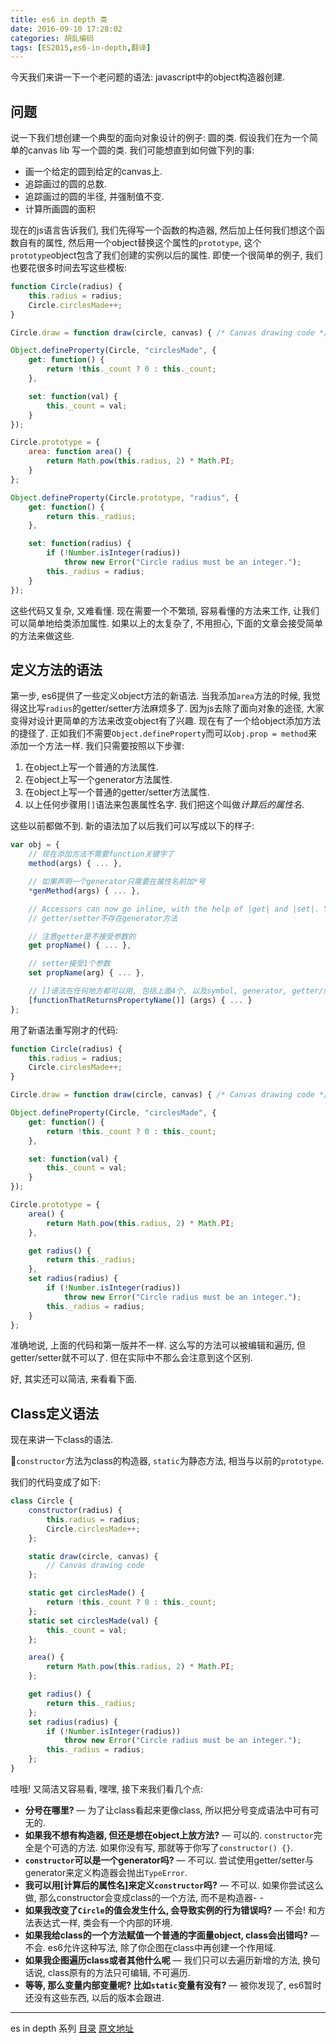 ```yaml
---
title: es6 in depth 类
date: 2016-09-10 17:28:02
categories: 胡乱编码
tags: [ES2015,es6-in-depth,翻译]
---
```

今天我们来讲一下一个老问题的语法: javascript中的object构造器创建.

## 问题

说一下我们想创建一个典型的面向对象设计的例子:  圆的类. 假设我们在为一个简单的canvas lib 写一个圆的类. 我们可能想直到如何做下列的事:

+ 画一个给定的圆到给定的canvas上.
+ 追踪画过的圆的总数.
+ 追踪画过的圆的半径, 并强制值不变.
+ 计算所画圆的面积

现在的js语言告诉我们, 我们先得写一个函数的构造器, 然后加上任何我们想这个函数自有的属性, 然后用一个object替换这个属性的`prototype`, 这个`prototype`object包含了我们创建的实例以后的属性. 即使一个很简单的例子, 我们也要花很多时间去写这些模板: 

```js
function Circle(radius) {
    this.radius = radius;
    Circle.circlesMade++;
}

Circle.draw = function draw(circle, canvas) { /* Canvas drawing code */ }

Object.defineProperty(Circle, "circlesMade", {
    get: function() {
        return !this._count ? 0 : this._count;
    },

    set: function(val) {
        this._count = val;
    }
});

Circle.prototype = {
    area: function area() {
        return Math.pow(this.radius, 2) * Math.PI;
    }
};

Object.defineProperty(Circle.prototype, "radius", {
    get: function() {
        return this._radius;
    },

    set: function(radius) {
        if (!Number.isInteger(radius))
            throw new Error("Circle radius must be an integer.");
        this._radius = radius;
    }
});
```

这些代码又复杂, 又难看懂. 现在需要一个不繁琐, 容易看懂的方法来工作, 让我们可以简单地给类添加属性. 如果以上的太复杂了, 不用担心, 下面的文章会接受简单的方法来做这些.

## 定义方法的语法

第一步, es6提供了一些定义object方法的新语法. 当我添加`area`方法的时候, 我觉得这比写`radius`的getter/setter方法麻烦多了. 因为js去除了面向对象的途径, 大家变得对设计更简单的方法来改变object有了兴趣. 现在有了一个给object添加方法的捷径了. 正如我们不需要`Object.defineProperty`而可以`obj.prop = method`来添加一个方法一样. 我们只需要按照以下步骤:

1. 在object上写一个普通的方法属性.
2. 在object上写一个generator方法属性.
3. 在object上写一个普通的getter/setter方法属性.
4. 以上任何步骤用`[]`语法来包裹属性名字. 我们把这个叫做*计算后的属性名*.

这些以前都做不到. 新的语法加了以后我们可以写成以下的样子:

```js
var obj = {
    // 现在添加方法不需要function关键字了
    method(args) { ... },

    // 如果声明一个generator只需要在属性名前加*号
    *genMethod(args) { ... },

    // Accessors can now go inline, with the help of |get| and |set|. You can
    // getter/setter不存在generator方法

    // 注意getter是不接受参数的
    get propName() { ... },

    // setter接受1个参数
    set propName(arg) { ... },

    // []语法在任何地方都可以用, 包括上面4个, 以及symbol, generator, getter/setter等等.
    [functionThatReturnsPropertyName()] (args) { ... }
};
```

用了新语法重写刚才的代码:

```js
function Circle(radius) {
    this.radius = radius;
    Circle.circlesMade++;
}

Circle.draw = function draw(circle, canvas) { /* Canvas drawing code */ }

Object.defineProperty(Circle, "circlesMade", {
    get: function() {
        return !this._count ? 0 : this._count;
    },

    set: function(val) {
        this._count = val;
    }
});

Circle.prototype = {
    area() {
        return Math.pow(this.radius, 2) * Math.PI;
    },

    get radius() {
        return this._radius;
    },
    set radius(radius) {
        if (!Number.isInteger(radius))
            throw new Error("Circle radius must be an integer.");
        this._radius = radius;
    }
};
```

准确地说, 上面的代码和第一版并不一样. 这么写的方法可以被编辑和遍历, 但getter/setter就不可以了. 但在实际中不那么会注意到这个区别.

好, 其实还可以简洁, 来看看下面.

## Class定义语法

现在来讲一下class的语法.

`constructor`方法为class的构造器, `static`为静态方法, 相当与以前的`prototype`.

我们的代码变成了如下:

```js
class Circle {
    constructor(radius) {
        this.radius = radius;
        Circle.circlesMade++;
    };

    static draw(circle, canvas) {
        // Canvas drawing code
    };

    static get circlesMade() {
        return !this._count ? 0 : this._count;
    };
    static set circlesMade(val) {
        this._count = val;
    };

    area() {
        return Math.pow(this.radius, 2) * Math.PI;
    };

    get radius() {
        return this._radius;
    };
    set radius(radius) {
        if (!Number.isInteger(radius))
            throw new Error("Circle radius must be an integer.");
        this._radius = radius;
    };
}
```

哇哦! 又简洁又容易看, 嘿嘿, 接下来我们看几个点:

+ **分号在哪里?** — 为了让class看起来更像class, 所以把分号变成语法中可有可无的. 
+ **如果我不想有构造器, 但还是想在object上放方法?** — 可以的. `constructor`完全是个可选的方法. 如果你没有写, 那就等于你写了``constructor() {}``.
+ **`constructor`可以是一个generator吗?** — 不可以. 尝试使用getter/setter与generator来定义构造器会抛出`TypeError`.
+ **我可以用[计算后的属性名]来定义`constructor`吗?** — 不可以. 如果你尝试这么做, 那么constructor会变成class的一个方法, 而不是构造器- -
+ **如果我改变了`Circle`的值会发生什么, 会导致实例的行为错误吗?** — 不会! 和方法表达式一样, 类会有一个内部的环境. 
+ **如果我给class的一个方法赋值一个普通的字面量object, class会出错吗?** — 不会. es6允许这种写法, 除了你企图在class中再创建一个作用域.
+ **如果我企图遍历class或者其他什么呢** — 我们只可以去遍历新增的方法, 换句话说, class原有的方法只可编辑, 不可遍历.
+ **等等, 那么变量内部变量呢? 比如`static`变量有没有?** — 被你发现了, es6暂时还没有这些东西, 以后的版本会跟进.

---

es in depth 系列 [目录](/2016/09/10/es6-in-depth-content/) [原文地址](https://hacks.mozilla.org/category/es6-in-depth/)